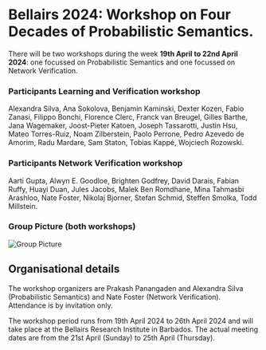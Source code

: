 # Bellairs 2024: Workshop on Four Decades of Probabilistic Semantics.  




There will be two workshops during the week **19th April to 22nd April 2024**: one focussed on Probabilistic Semantics and one focussed on Network Verification.


### Participants Learning and Verification workshop 

Alexandra Silva, 
Ana Sokolova, 
Benjamin Kaminski, 
Dexter Kozen, 
Fabio Zanasi, 
Filippo Bonchi, 
Florence Clerc, 
Franck van Breugel, 
Gilles Barthe, 
Jana Wagemaker, 
Joost-Pieter Katoen, 
Joseph Tassarotti, 
Justin Hsu,
Mateo Torres-Ruiz, 
Noam Zilberstein, 
Paolo Perrone, 
Pedro Azevedo de Amorim, 
Radu Mardare, 
Sam Staton, 
Tobias Kappé, 
Wojciech Rozowski.

### Participants Network Verification workshop 

Aarti Gupta, 
Alwyn E. Goodloe, 
Brighten Godfrey, 
David Darais, 
Fabian Ruffy, 
Huayi Duan, 
Jules Jacobs, 
Malek Ben Romdhane, 
Mina Tahmasbi Arashloo, 
Nate Foster, 
Nikolaj Bjorner, 
Stefan Schmid, 
Steffen Smolka, 
Todd Millstein.

### Group Picture (both workshops)


![Group Picture](img/2024.jpg)



## Organisational details 

The workshop organizers are Prakash Panangaden and Alexandra Silva (Probabilistic Semantics) and Nate Foster (Network Verification). Attendance is by invitation only.

The workshop period runs from 19th April 2024 to 26th April 2024 and will take place at the Bellairs Research Institute in Barbados. The actual meeting dates are from the 21st April (Sunday) to 25th April (Thursday). 

